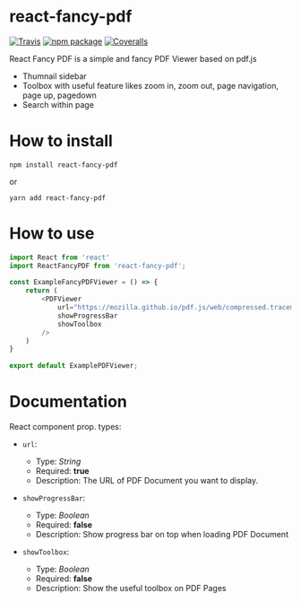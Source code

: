 # react-fancy-pdf

[![Travis][build-badge]][build]
[![npm package][npm-badge]][npm]
[![Coveralls][coveralls-badge]][coveralls]

React Fancy PDF is a simple and fancy PDF Viewer based on pdf.js

- Thumnail sidebar
- Toolbox with useful feature likes zoom in, zoom out, page navigation, page up, pagedown
- Search within page

# How to install

```
npm install react-fancy-pdf
```

or

```
yarn add react-fancy-pdf
```

# How to use

```js
import React from 'react'
import ReactFancyPDF from 'react-fancy-pdf';
 
const ExampleFancyPDFViewer = () => {
    return (
        <PDFViewer
            url="https://mozilla.github.io/pdf.js/web/compressed.tracemonkey-pldi-09.pdf"
            showProgressBar
            showToolbox
        />
    )
}
 
export default ExamplePDFViewer;
```

# Documentation
React component prop. types:

-   `url`:

    -   Type: _String_
    -   Required: **true**
    -   Description: The URL of PDF Document you want to display.

-   `showProgressBar`:

    -   Type: _Boolean_
    -   Required: **false**
    -   Description: Show progress bar on top when loading PDF Document

-   `showToolbox`:

    -   Type: _Boolean_
    -   Required: **false**
    -   Description: Show the useful toolbox on PDF Pages



[build-badge]: https://img.shields.io/travis/user/repo/master.png?style=flat-square
[build]: https://travis-ci.org/user/repo

[npm-badge]: https://img.shields.io/npm/v/npm-package.png?style=flat-square
[npm]: https://www.npmjs.org/package/npm-package

[coveralls-badge]: https://img.shields.io/coveralls/user/repo/master.png?style=flat-square
[coveralls]: https://coveralls.io/github/user/repo


